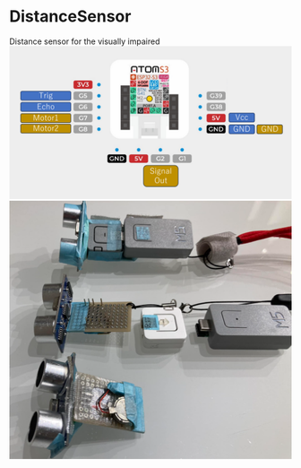 # DistanceSensor
 Distance sensor for the visually impaired
 ![pin asign](https://github.com/misawa2048/DistanceSensor/blob/master/img/pin_asign_DistanceSensor.png)
![prototype](https://github.com/misawa2048/DistanceSensor/blob/master/img/prototype.png)
